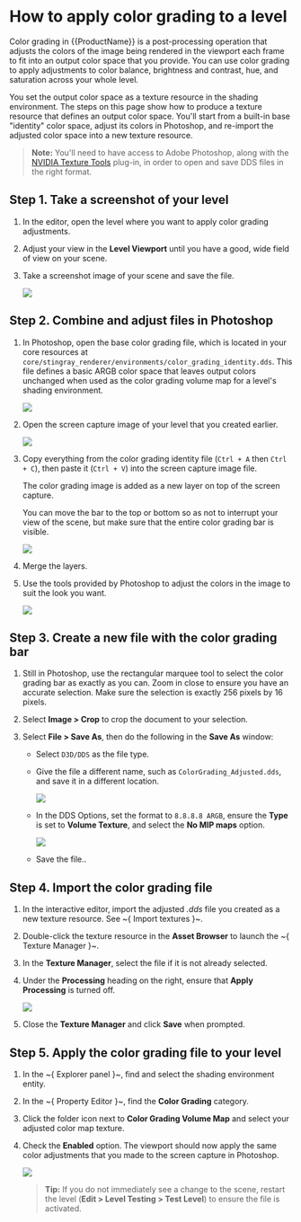 # How to apply color grading to a level

Color grading in {{ProductName}} is a post-processing operation that adjusts the colors of the image being rendered in the viewport each frame to fit into an output color space that you provide. You can use color grading to apply adjustments to color balance, brightness and contrast, hue, and saturation across your whole level.

You set the output color space as a texture resource in the shading environment. The steps on this page show how to produce a texture resource that defines an output color space. You'll start from a built-in base "identity" color space, adjust its colors in Photoshop, and re-import the adjusted color space into a new texture resource.

>	**Note:** You'll need to have access to Adobe Photoshop, along with the [NVIDIA Texture Tools](https://developer.nvidia.com/nvidia-texture-tools-adobe-photoshop) plug-in, in order to open and save DDS files in the right format.

## Step 1. Take a screenshot of your level

1.	In the editor, open the level where you want to apply color grading adjustments.

1.	Adjust your view in the **Level Viewport** until you have a good, wide field of view on your scene.

1.	Take a screenshot image of your scene and save the file.

	![](../../images/scene_initial.png)

## Step 2. Combine and adjust files in Photoshop

1.	In Photoshop, open the base color grading file, which is located in your core resources at `core/stingray_renderer/environments/color_grading_identity.dds`. This file defines a basic ARGB color space that leaves output colors unchanged when used as the color grading volume map for a level's shading environment.

	![](../../images/color_grade_2.png)

1.	Open the screen capture image of your level that you created earlier.

	![](../../images/color_grade_1.png)

1.	Copy everything from the color grading identity file (`Ctrl + A` then `Ctrl + C`), then paste it (`Ctrl + V`) into the screen capture image file.

	The color grading image is added as a new layer on top of the screen capture.

	You can move the bar to the top or bottom so as not to interrupt your view of the scene, but make sure that the entire color grading bar is visible.

	![](../../images/color_grade_3.png)

1.	Merge the layers.

1.  Use the tools provided by Photoshop to adjust the colors in the image to suit the look you want.

	![](../../images/color_grade_4.png)

## Step 3. Create a new file with the color grading bar

1.	Still in Photoshop, use the rectangular marquee tool to select the color grading bar as exactly as you can. Zoom in close to ensure you have an accurate selection. Make sure the selection is exactly 256 pixels by 16 pixels.

1.  Select **Image > Crop** to crop the document to your selection.

1.	Select **File > Save As**, then do the following in the **Save As** window:

	-	Select `D3D/DDS` as the file type.

	-	Give the file a different name, such as `ColorGrading_Adjusted.dds`, and save it in a different location.

		![](../../images/color_grade_5.png)

	- 	In the DDS Options, set the format to `8.8.8.8 ARGB`, ensure the **Type** is set to **Volume Texture**, and select the **No MIP maps** option.

		![](../../images/color_grade_6.png)

	-	Save the file..

## Step 4. Import the color grading file

1.	In the interactive editor, import the adjusted *.dds* file you created as a new texture resource. See ~{ Import textures }~.

1.	Double-click the texture resource in the **Asset Browser** to launch the ~{ Texture Manager }~.

1.	In the **Texture Manager**, select the file if it is not already selected.

7.	Under the **Processing** heading on the right, ensure that **Apply Processing** is turned off.

	![](../../images/color_grade_8.png)

8.	Close the **Texture Manager** and click **Save** when prompted.

## Step 5. Apply the color grading file to your level

1.	In the ~{ Explorer panel }~, find and select the shading environment entity.

1.	In the ~{ Property Editor }~, find the **Color Grading** category.

1.	Click the folder icon next to **Color Grading Volume Map** and select your adjusted color map texture.

1.	Check the **Enabled** option. The viewport should now apply the same color adjustments that you made to the screen capture in Photoshop.

	![](../../images/color_grade_9.png)

	> **Tip:** If you do not immediately see a change to the scene, restart the level (**Edit > Level Testing > Test Level**) to ensure the file is activated.
